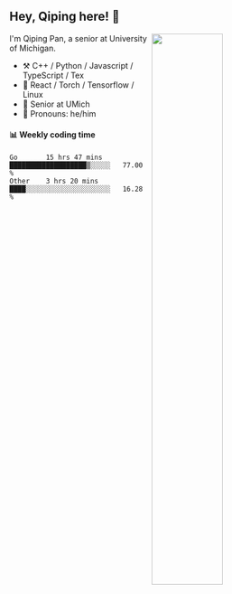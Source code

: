 

## Hey, Qiping here! :wave:

[<img align="right" width="50%" src="https://github-readme-stats.vercel.app/api?username=ppppqp&theme=dark&show_icons=true">](https://metrics.lecoq.io/ppppqp?template=classic)


I'm Qiping Pan, a senior at University of Michigan.

-   :hammer_and_pick: C++ / Python / Javascript / TypeScript / Tex
-   :pencil: React / Torch / Tensorflow / Linux 
-   :seedling: Senior at UMich
-   :man: Pronouns: he/him



#### :bar_chart: Weekly coding time

<!--START_SECTION:waka-->

```text
Go       15 hrs 47 mins  ███████████████████▒░░░░░   77.00 %
Other    3 hrs 20 mins   ████░░░░░░░░░░░░░░░░░░░░░   16.28 %
```

<!--END_SECTION:waka-->
